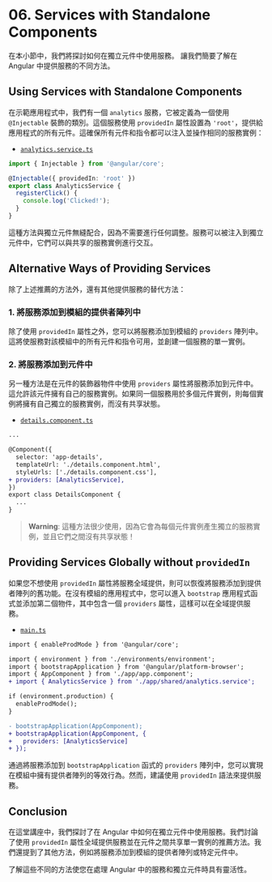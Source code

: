 # 06. Services with Standalone Components

在本小節中，我們將探討如何在獨立元件中使用服務。 讓我們簡要了解在 Angular 中提供服務的不同方法。

## Using Services with Standalone Components

在示範應用程式中，我們有一個 `analytics` 服務，它被定義為一個使用 `@Injectable` 裝飾的類別。這個服務使用 `providedIn` 屬性設置為 `'root'`，提供給應用程式的所有元件。這確保所有元件和指令都可以注入並操作相同的服務實例：

- [`analytics.service.ts`](../../standalone-app/src/app/shared/analytics.service.ts)

```typescript
import { Injectable } from '@angular/core';

@Injectable({ providedIn: 'root' })
export class AnalyticsService {
  registerClick() {
    console.log('Clicked!');
  }
}
```

這種方法與獨立元件無縫配合，因為不需要進行任何調整。服務可以被注入到獨立元件中，它們可以與共享的服務實例進行交互。

## Alternative Ways of Providing Services

除了上述推薦的方法外，還有其他提供服務的替代方法：

### 1. 將服務添加到模組的提供者陣列中

除了使用 `providedIn` 屬性之外，您可以將服務添加到模組的 `providers` 陣列中。這將使服務對該模組中的所有元件和指令可用，並創建一個服務的單一實例。

### 2. 將服務添加到元件中

另一種方法是在元件的裝飾器物件中使用 `providers` 屬性將服務添加到元件中。這允許該元件擁有自己的服務實例。如果同一個服務用於多個元件實例，則每個實例將擁有自己獨立的服務實例，而沒有共享狀態。

- [`details.component.ts`](../../standalone-app/src/app/welcome/details/details.component.ts)

```diff
...

@Component({
  selector: 'app-details',
  templateUrl: './details.component.html',
  styleUrls: ['./details.component.css'],
+ providers: [AnalyticsService],
})
export class DetailsComponent {
  ...
}
```

> **Warning**:
> 這種方法很少使用，因為它會為每個元件實例產生獨立的服務實例，並且它們之間沒有共享狀態！

## Providing Services Globally without `providedIn`

如果您不想使用 `providedIn` 屬性將服務全域提供，則可以恢復將服務添加到提供者陣列的舊功能。在沒有模組的應用程式中，您可以進入 `bootstrap` 應用程式函式並添加第二個物件，其中包含一個 `providers` 屬性，這樣可以在全域提供服務。

- [`main.ts`](../../standalone-app/src/main.ts)

```diff
import { enableProdMode } from '@angular/core';

import { environment } from './environments/environment';
import { bootstrapApplication } from '@angular/platform-browser';
import { AppComponent } from './app/app.component';
+ import { AnalyticsService } from './app/shared/analytics.service';

if (environment.production) {
  enableProdMode();
}

- bootstrapApplication(AppComponent);
+ bootstrapApplication(AppComponent, {
+   providers: [AnalyticsService]
+ });
```

通過將服務添加到 `bootstrapApplication` 函式的 `providers` 陣列中，您可以實現在模組中擁有提供者陣列的等效行為。然而，建議使用 `providedIn` 語法來提供服務。

## Conclusion

在這堂講座中，我們探討了在 Angular 中如何在獨立元件中使用服務。我們討論了使用 `providedIn` 屬性全域提供服務並在元件之間共享單一實例的推薦方法。我們還提到了其他方法，例如將服務添加到模組的提供者陣列或特定元件中。

了解這些不同的方法使您在處理 Angular 中的服務和獨立元件時具有靈活性。